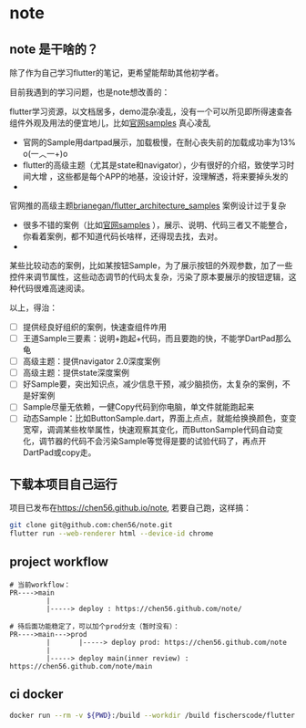 
# note

## note 是干啥的？

除了作为自己学习flutter的笔记，更希望能帮助其他初学者。

目前我遇到的学习问题，也是note想改善的：

flutter学习资源，以文档居多，demo混杂凌乱，没有一个可以所见即所得速查各组件外观及用法的便宜地儿，比如[官网samples](https://flutter.github.io/samples/#)
真心凌乱

- 官网的Sample用dartpad展示，加载极慢，在耐心丧失前的加载成功率为13% o(一︿一+)o
- flutter的高级主题（尤其是state和navigator），少有很好的介绍，致使学习时间大增
  ，这些都是每个APP的地基，没设计好，没理解透，将来要掉头发的
-

官网推的高级主题[brianegan/flutter_architecture_samples](https://github.com/brianegan/flutter_architecture_samples)
案例设计过于复杂

- 很多不错的案例（比如[官网samples](https://flutter.github.io/samples/#)
  ），展示、说明、代码三者又不能整合，你看着案例，都不知道代码长啥样，还得现去找，去对。
-

某些比较动态的案例，比如某按钮Sample，为了展示按钮的外观参数，加了一些控件来调节属性，这些动态调节的代码太复杂，污染了原本要展示的按钮逻辑，这种代码很难高速阅读。

以上，得治：

- [ ] 提供经良好组织的案例，快速查组件咋用
- [ ] 王道Sample三要素：说明+跑起+代码，而且要跑的快，不能学DartPad那么龟
- [ ] 高级主题：提供navigator 2.0深度案例
- [ ] 高级主题：提供state深度案例
- [ ] 好Sample要，突出知识点，减少信息干预，减少脑损伤，太复杂的案例，不是好案例
- [ ] Sample尽量无依赖，一健Copy代码到你电脑，单文件就能跑起来
- [ ] 
  动态Sample：比如ButtonSample.dart，界面上点点，就能给换换颜色，变变宽窄，调调某些枚举属性，快速观察其变化，而ButtonSample代码自动变化，调节器的代码不会污染Sample等觉得是要的试验代码了，再点开DartPad或copy走。

## 下载本项目自己运行

项目已发布在<https://chen56.github.io/note>, 若要自己跑，这样搞：

```bash
git clone git@github.com:chen56/note.git
flutter run --web-renderer html --device-id chrome 
```

## project workflow

```text
# 当前workflow：
PR---->main
         | 
         |-----> deploy : https://chen56.github.com/note/

# 待后面功能稳定了，可以加个prod分支（暂时没有）：
PR---->main--->prod
         |       |-----> deploy prod: https://chen56.github.com/note
         | 
         |-----> deploy main(inner review) : https://chen56.github.com/note/main
```

## ci docker

```bash
docker run --rm -v ${PWD}:/build --workdir /build fischerscode/flutter:3.10.0-1.1.pre ./bake build
```